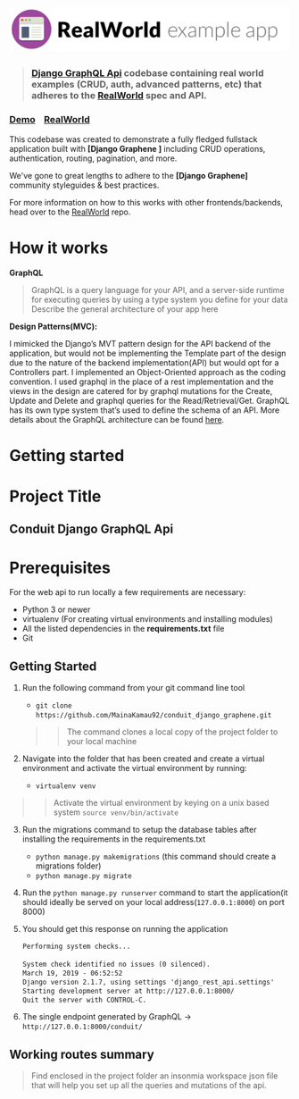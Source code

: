# ![RealWorld Example App](logo.png)

> ### [Django GraphQL Api](https://github.com/MainaKamau92/conduit_django_graphene) codebase containing real world examples (CRUD, auth, advanced patterns, etc) that adheres to the [RealWorld](https://github.com/gothinkster/realworld) spec and API.


### [Demo](https://github.com/gothinkster/realworld)&nbsp;&nbsp;&nbsp;&nbsp;[RealWorld](https://github.com/gothinkster/realworld)


This codebase was created to demonstrate a fully fledged fullstack application built with **[Django Graphene ]** including CRUD operations, authentication, routing, pagination, and more.

We've gone to great lengths to adhere to the **[Django Graphene]** community styleguides & best practices.

For more information on how to this works with other frontends/backends, head over to the [RealWorld](https://github.com/gothinkster/realworld) repo.


# How it works
**GraphQL**
> GraphQL is a query language for your API, and a server-side runtime for executing queries by using a type system you define for your data
> Describe the general architecture of your app here

**Design Patterns(MVC):**

I mimicked the Django’s MVT pattern design for the API backend of the application, but would not be implementing the Template part of the design due to the nature of the backend implementation(API) but would opt for a Controllers part. I implemented an Object-Oriented approach as the coding convention. I used graphql in the place of a rest implementation and the views in the design are catered for by graphql mutations for the Create, Update and Delete and graphql queries for the Read/Retrieval/Get.
GraphQL has its own type system that’s used to define the schema of an API. More details about the GraphQL architecture can be found [here](https://graphql.org/learn/). 


# Getting started
# Project Title
## Conduit Django GraphQL Api 


# Prerequisites
For the web api to run locally a few requirements are necessary:
* Python 3 or newer
* virtualenv (For creating virtual environments and installing modules)
* All the listed dependencies in the **requirements.txt** file
* Git


## Getting Started
1.  Run the following command from your git command line tool

    * `git clone https://github.com/MainaKamau92/conduit_django_graphene.git`

    >> The command clones a local copy of the project folder to your local machine
2. Navigate into the folder that has been created and create a virtual environment and activate the virtual environment by running:
    * `virtualenv venv`

 >> Activate the virtual environment by keying on a unix based system  `source venv/bin/activate`

3. Run the migrations command to setup the database tables after installing the requirements in the requirements.txt
    * `python manage.py makemigrations` (this command should create a migrations folder)
    * `python manage.py migrate`


8. Run the `python manage.py runserver` command to start the application(it should ideally be served on your local address(`127.0.0.1:8000`) on port 8000)
9. You should get this response on running the application
    ```
    Performing system checks...

    System check identified no issues (0 silenced).
    March 19, 2019 - 06:52:52
    Django version 2.1.7, using settings 'django_rest_api.settings'
    Starting development server at http://127.0.0.1:8000/
    Quit the server with CONTROL-C.
    ```
6. The single endpoint generated by GraphQL -> `http://127.0.0.1:8000/conduit/`


## Working routes summary

> Find enclosed in the project folder an insonmia workspace json file that will help you set up all the queries and mutations of the api.


